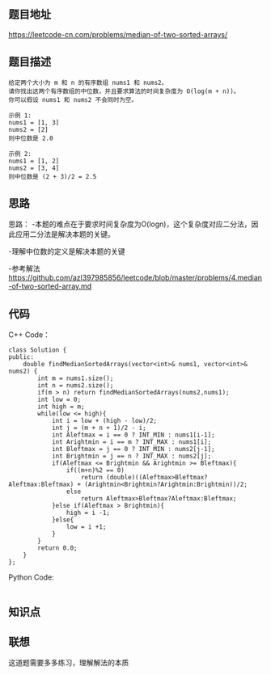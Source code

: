 ## 题目地址
https://leetcode-cn.com/problems/median-of-two-sorted-arrays/

## 题目描述
```
给定两个大小为 m 和 n 的有序数组 nums1 和 nums2。
请你找出这两个有序数组的中位数，并且要求算法的时间复杂度为 O(log(m + n))。
你可以假设 nums1 和 nums2 不会同时为空。

示例 1:
nums1 = [1, 3]
nums2 = [2]
则中位数是 2.0

示例 2:
nums1 = [1, 2]
nums2 = [3, 4]
则中位数是 (2 + 3)/2 = 2.5
```

## 思路
思路：
-本题的难点在于要求时间复杂度为O(logn)，这个复杂度对应二分法，因此应用二分法是解决本题的关键。

-理解中位数的定义是解决本题的关键

-参考解法 https://github.com/azl397985856/leetcode/blob/master/problems/4.median-of-two-sorted-array.md

## 代码
C++ Code：
```
class Solution {
public:
    double findMedianSortedArrays(vector<int>& nums1, vector<int>& nums2) {
        int m = nums1.size();
        int n = nums2.size();
        if(m > n) return findMedianSortedArrays(nums2,nums1);
        int low = 0;
        int high = m;
        while(low <= high){
            int i = low + (high - low)/2;
            int j = (m + n + 1)/2 - i;
            int Aleftmax = i == 0 ? INT_MIN : nums1[i-1];
            int Arightmin = i == m ? INT_MAX : nums1[i];
            int Bleftmax = j == 0 ? INT_MIN : nums2[j-1];
            int Brightmin = j == n ? INT_MAX : nums2[j];
            if(Aleftmax <= Brightmin && Arightmin >= Bleftmax){
                if((m+n)%2 == 0)
                    return (double)((Aleftmax>Bleftmax?Aleftmax:Bleftmax) + (Arightmin<Brightmin?Arightmin:Brightmin))/2;
                else
                    return Aleftmax>Bleftmax?Aleftmax:Bleftmax;
            }else if(Aleftmax > Brightmin){
                high = i -1;
            }else{
                low = i +1;
            }
        }
        return 0.0;
    }
};
```
Python Code:
```

```

## 知识点

## 联想
这道题需要多多练习，理解解法的本质
